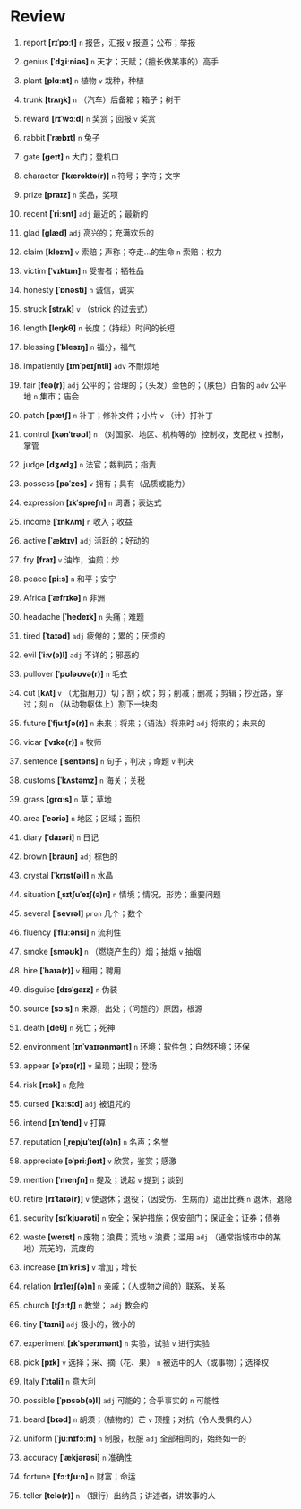 # Review
1. report **[rɪˈpɔːt]** `n` 报告，汇报 `v` 报道；公布；举报

2. genius **[ˈdʒiːniəs]** `n` 天才；天赋；（擅长做某事的）高手

3. plant **[plɑːnt]** `n` 植物 `v` 栽种，种植

4. trunk **[trʌŋk]** `n` （汽车）后备箱；箱子；树干

5. reward **[rɪˈwɔːd]** `n` 奖赏；回报 `v` 奖赏

6. rabbit **[ˈræbɪt]** `n` 兔子

7. gate **[ɡeɪt]** `n` 大门；登机口

8. character **[ˈkærəktə(r)]** `n` 符号；字符；文字

9. prize **[praɪz]** `n` 奖品，奖项

10. recent **[ˈriːsnt]** `adj` 最近的；最新的

11. glad **[ɡlæd]** `adj` 高兴的；充满欢乐的

12. claim **[kleɪm]** `v` 索赔；声称；夺走...的生命 `n` 索赔；权力

13. victim **[ˈvɪktɪm]** `n` 受害者；牺牲品

14. honesty **[ˈɒnəsti]** `n` 诚信，诚实

15. struck **[strʌk]** `v` （strick 的过去式）

16. length **[leŋkθ]** `n` 长度；（持续）时间的长短

17. blessing **[ˈblesɪŋ]** `n` 福分，福气

18. impatiently **[ɪmˈpeɪʃntli]** `adv` 不耐烦地

19. fair **[feə(r)]** `adj` 公平的；合理的；（头发）金色的；（肤色）白皙的 `adv` 公平地 `n` 集市；庙会

20. patch **[pætʃ]** `n` 补丁；修补文件；小片 `v` （计）打补丁

21. control **[kənˈtrəʊl]** `n` （对国家、地区、机构等的）控制权，支配权 `v` 控制，掌管

22. judge **[dʒʌdʒ]** `n` 法官；裁判员；指责

23. possess **[pəˈzes]** `v` 拥有；具有（品质或能力）

24. expression **[ɪkˈspreʃn]** `n` 词语；表达式

25. income **[ˈɪnkʌm]** `n` 收入；收益

26. active **[ˈæktɪv]** `adj` 活跃的；好动的

27. fry **[fraɪ]** `v` 油炸，油煎；炒

28. peace **[piːs]** `n` 和平；安宁

29. Africa **[ˈæfrɪkə]** `n` 非洲

30. headache **[ˈhedeɪk]** `n` 头痛；难题

31. tired **[ˈtaɪəd]** `adj` 疲倦的；累的；厌烦的

32. evil **[ˈiːv(ə)l]** `adj` 不详的；邪恶的

33. pullover **[ˈpʊləʊvə(r)]** `n` 毛衣

34. cut **[kʌt]** `v` （尤指用刀）切；割；砍；剪；削减；删减；剪辑；抄近路，穿过；刻 `n` （从动物躯体上）割下一块肉

35. future **[ˈfjuːtʃə(r)]** `n` 未来；将来；（语法）将来时 `adj` 将来的；未来的

36. vicar **[ˈvɪkə(r)]** `n` 牧师

37. sentence **[ˈsentəns]** `n` 句子；判决；命题 `v` 判决

38. customs **[ˈkʌstəmz]** `n` 海关；关税

39. grass **[ɡrɑːs]** `n` 草；草地

40. area **[ˈeəriə]** `n` 地区；区域；面积

41. diary **[ˈdaɪəri]** `n` 日记

42. brown **[braʊn]** `adj` 棕色的

43. crystal **[ˈkrɪst(ə)l]** `n` 水晶

44. situation **[ˌsɪtʃuˈeɪʃ(ə)n]** `n` 情境；情况，形势；重要问题

45. several **[ˈsevrəl]** `pron` 几个；数个

46. fluency **[ˈfluːənsi]** `n` 流利性

47. smoke **[sməʊk]** `n` （燃烧产生的）烟；抽烟 `v` 抽烟

48. hire **[ˈhaɪə(r)]** `v` 租用；聘用

49. disguise **[dɪsˈɡaɪz]** `n` 伪装

50. source **[sɔːs]** `n` 来源，出处；（问题的）原因，根源

51. death **[deθ]** `n` 死亡；死神

52. environment **[ɪnˈvaɪrənmənt]** `n` 环境；软件包；自然环境；环保

53. appear **[əˈpɪə(r)]** `v` 呈现；出现；登场

54. risk **[rɪsk]** `n` 危险

55. cursed **[ˈkɜːsɪd]** `adj` 被诅咒的

56. intend **[ɪnˈtend]** `v` 打算

57. reputation **[ˌrepjuˈteɪʃ(ə)n]** `n` 名声；名誉

58. appreciate **[əˈpriːʃieɪt]** `v` 欣赏，鉴赏；感激

59. mention **[ˈmenʃn]** `n` 提及；说起 `v` 提到；谈到

60. retire **[rɪˈtaɪə(r)]** `v` 使退休；退役；（因受伤、生病而）退出比赛 `n` 退休，退隐

61. security **[sɪˈkjʊərəti]** `n` 安全；保护措施；保安部门；保证金；证券；债券

62. waste **[weɪst]** `n` 废物；浪费；荒地 `v` 浪费；滥用 `adj` （通常指城市中的某地）荒芜的，荒废的

63. increase **[ɪnˈkriːs]** `v` 增加；增长

64. relation **[rɪˈleɪʃ(ə)n]** `n` 亲戚；（人或物之间的）联系，关系

65. church **[tʃɜːtʃ]** `n` 教堂； `adj` 教会的

66. tiny **[ˈtaɪni]** `adj` 极小的，微小的

67. experiment **[ɪkˈsperɪmənt]** `n` 实验，试验 `v` 进行实验

68. pick **[pɪk]** `v` 选择；采、摘（花、果） `n` 被选中的人（或事物）；选择权

69. Italy **[ˈɪtəli]** `n` 意大利

70. possible **[ˈpɒsəb(ə)l]** `adj` 可能的；合乎事实的 `n` 可能性

71. beard **[bɪəd]** `n` 胡须；（植物的）芒 `v` 顶撞；对抗（令人畏惧的人）

72. uniform **[ˈjuːnɪfɔːm]** `n` 制服，校服 `adj` 全部相同的，始终如一的

73. accuracy **[ˈækjərəsi]** `n` 准确性

74. fortune **[ˈfɔːtʃuːn]** `n` 财富；命运

75. teller **[telə(r)]** `n` （银行）出纳员；讲述者，讲故事的人

